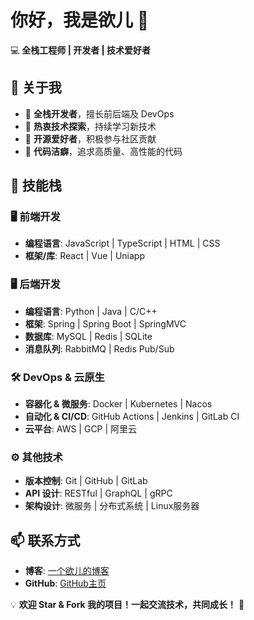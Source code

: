 # 你好，我是欲儿 👋  

💻 **全栈工程师 | 开发者 | 技术爱好者**  

## 🚀 关于我  
- 🔹 **全栈开发者**，擅长前后端及 DevOps  
- 🔹 **热衷技术探索**，持续学习新技术  
- 🔹 **开源爱好者**，积极参与社区贡献  
- 🔹 **代码洁癖**，追求高质量、高性能的代码  

## 🔧 技能栈  
### 🖥️ **前端开发**  
- **编程语言**: JavaScript | TypeScript | HTML | CSS  
- **框架/库**: React | Vue | Uniapp

### 🖥️ **后端开发**  
- **编程语言**: Python | Java | C/C++  
- **框架**: Spring | Spring Boot |  SpringMVC
- **数据库**: MySQL | Redis | SQLite
- **消息队列**: RabbitMQ | Redis Pub/Sub  

### 🛠️ **DevOps & 云原生**  
- **容器化 & 微服务**: Docker | Kubernetes | Nacos  
- **自动化 & CI/CD**: GitHub Actions | Jenkins | GitLab CI  
- **云平台**: AWS | GCP | 阿里云  

### ⚙️ **其他技术**  
- **版本控制**: Git | GitHub | GitLab  
- **API 设计**: RESTful | GraphQL | gRPC  
- **架构设计**: 微服务 | 分布式系统 | Linux服务器  

## 📫 联系方式  
- **博客**: [一个欲儿的博客](http://www.anyuer.club)  
- **GitHub**: [GitHub主页](https://github.com/Anyuersuper/Anyuer)  

💡 **欢迎 Star & Fork 我的项目！一起交流技术，共同成长！** 🚀
